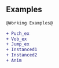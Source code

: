 ## Examples

````diff
@Working Examples@

+ Puch_ex   
+ Vob_ex   
+ Jump_ex 
+ Instanced1 
+ Instanced2
+ Anim


